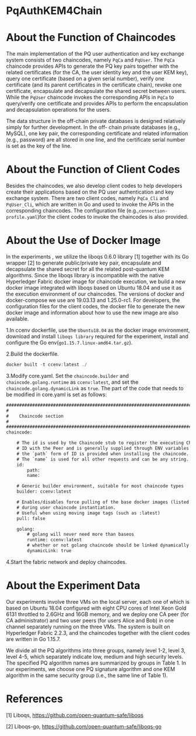 # PqAuthKEM4Chain
# About the Function of Chaincodes
The main implementation of the PQ user authentication and key
exchange system consists of two chaincodes, namely `PqCa` and
`PqUser`. The `PqCa` chaincode provides
APIs to generate the PQ key pairs together with the related
certificates (for the CA, the user identity key and the user KEM
key), query one certificate (based on a given serial number),
verify one certificate (and its parent certificates in the certificate
chain), revoke one certificate, encapsulate and decapsulate the
shared secret between users. While the `PqUser` chaincode
invokes the corresponding APIs in `PqCa` to query/verify one
certificate and provides APIs to perform the encapsulation and
decapsulation operations for the users.

The data structure in the off-chain private databases is
designed relatively simply for further development. In the off-
chain private databases (e.g., MySQL), one key pair, the
corresponding certificate and related information (e.g., password)
are all stored in one line, and the certificate serial number is set as
the key of the line.

# About the Function of Client Codes
Besides the chaincodes, we also develop client codes to help
developers create their applications based on the PQ user
authentication and key exchange system. 
There are two client codes, namely `PqCa_Cli` and `PqUser_Cli`,
which are written in Go and used to invoke the APIs in the
corresponding chaincodes. The configuration file (e.g.,`connection-profile.yaml`)for the client
codes to invoke the chaincodes is also provided.

# About the Use of Docker Image
In the experiments , we utilize the liboqs 0.6.0 library [1] together with its Go wrapper [2] to generate public/private key pair, encapsulate and decapsulate the shared secret for all the related post-quantum KEM algorithms. Since the liboqs library is incompatible with the
native Hyperledger Fabric docker image for chaincode execution,
we build a new docker image integrated with liboqs based on Ubuntu 18.04 and use it as the execution environment of our
chaincodes. The versions of docker and docker-compose we use
are 19.03.13 and 1.25.0-rc1. For developers, the configuration
files for the client codes, the docker file to generate the new
docker image and information about how to use the new image
are also available.

1.In ccenv dockerfile, use the `Ubuntu18.04` as the docker image environment, download and install `liboqs library` required for the experiment, install and configure the Go env(`go1.15.7.linux-amd64.tar.gz`).

2.Build the dockerfile.

   ```javascript
   docker built -t ccenv:latest ./ 
   ```

3.Modify core.yaml.
Set the `chaincode.builder` and `chaincode.golang.runtime` as `ccenv:latest`, and set the `chaincode.golang.dynamicLink` as `true`. The part of the code that needs to be modified in core.yaml is set as follows:

```html
###############################################################################
#
#    Chaincode section
#
###############################################################################
chaincode:

    # The id is used by the Chaincode stub to register the executing Chaincode
    # ID with the Peer and is generally supplied through ENV variables
    # the `path` form of ID is provided when installing the chaincode.
    # The `name` is used for all other requests and can be any string.
    id:
        path:
        name:

    # Generic builder environment, suitable for most chaincode types
    builder: ccenv:latest

    # Enables/disables force pulling of the base docker images (listed below)
    # during user chaincode instantiation.
    # Useful when using moving image tags (such as :latest)
    pull: false

    golang:
        # golang will never need more than baseos
        runtime: ccenv:latest
        # whether or not golang chaincode should be linked dynamically
        dynamicLink: true
   ```
   
4.Start the fabric network and deploy chaincodes.
 
# About the Experiment Data
Our experiments involve three VMs on the local server, each one of which is based on Ubuntu 18.04 configured with eight CPU cores of Intel Xeon Gold 6131 throttled to 2.6GHz and 16GB memory, and we deploy one CA peer (for CA administrator) and two user peers (for users Alice and Bob) in one channel separately running on the three VMs. The system is built on Hyperledger Fabric 2.2.3, and the chaincodes together with the client codes are written in Go 1.15.7. 

We divide all the PQ algorithms into three groups, namely level 1-2, level 3, level 4-5, which separately indicate low, medium and high security levels. The specified PQ algorithm names are summarized by groups in Table 1. In our experiments, we choose one PQ signature algorithm and one KEM algorithm in the same security group (i.e., the same line of Table 1).


# References
[1] Liboqs, https://github.com/open-quantum-safe/liboqs

[2] Liboqs-go, https://github.com/open-quantum-safe/liboqs-go
